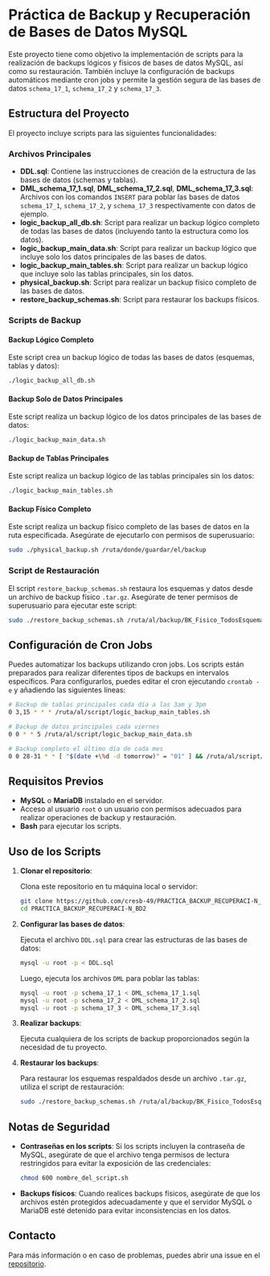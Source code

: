 # Práctica de Backup y Recuperación de Bases de Datos MySQL

Este proyecto tiene como objetivo la implementación de scripts para la realización de backups lógicos y físicos de bases de datos MySQL, así como su restauración. También incluye la configuración de backups automáticos mediante cron jobs y permite la gestión segura de las bases de datos `schema_17_1`, `schema_17_2` y `schema_17_3`.

## Estructura del Proyecto

El proyecto incluye scripts para las siguientes funcionalidades:

### Archivos Principales

- **DDL.sql**: Contiene las instrucciones de creación de la estructura de las bases de datos (schemas y tablas).
- **DML_schema_17_1.sql**, **DML_schema_17_2.sql**, **DML_schema_17_3.sql**: Archivos con los comandos `INSERT` para poblar las bases de datos `schema_17_1`, `schema_17_2`, y `schema_17_3` respectivamente con datos de ejemplo.
- **logic_backup_all_db.sh**: Script para realizar un backup lógico completo de todas las bases de datos (incluyendo tanto la estructura como los datos).
- **logic_backup_main_data.sh**: Script para realizar un backup lógico que incluye solo los datos principales de las bases de datos.
- **logic_backup_main_tables.sh**: Script para realizar un backup lógico que incluye solo las tablas principales, sin los datos.
- **physical_backup.sh**: Script para realizar un backup físico completo de las bases de datos.
- **restore_backup_schemas.sh**: Script para restaurar los backups físicos.

### Scripts de Backup

#### Backup Lógico Completo
Este script crea un backup lógico de todas las bases de datos (esquemas, tablas y datos):

```bash
./logic_backup_all_db.sh
```

#### Backup Solo de Datos Principales
Este script realiza un backup lógico de los datos principales de las bases de datos:

```bash
./logic_backup_main_data.sh
```

#### Backup de Tablas Principales
Este script realiza un backup lógico de las tablas principales sin los datos:

```bash
./logic_backup_main_tables.sh
```

#### Backup Físico Completo
Este script realiza un backup físico completo de las bases de datos en la ruta especificada. Asegúrate de ejecutarlo con permisos de superusuario:

```bash
sudo ./physical_backup.sh /ruta/donde/guardar/el/backup
```

### Script de Restauración

El script `restore_backup_schemas.sh` restaura los esquemas y datos desde un archivo de backup físico `.tar.gz`. Asegúrate de tener permisos de superusuario para ejecutar este script:

```bash
sudo ./restore_backup_schemas.sh /ruta/al/backup/BK_Fisico_TodosEsquemas_YYYYMMDD_HHMMSS.tar.gz
```

## Configuración de Cron Jobs

Puedes automatizar los backups utilizando cron jobs. Los scripts están preparados para realizar diferentes tipos de backups en intervalos específicos. Para configurarlos, puedes editar el cron ejecutando `crontab -e` y añadiendo las siguientes líneas:

```bash
# Backup de tablas principales cada día a las 3am y 3pm
0 3,15 * * * /ruta/al/script/logic_backup_main_tables.sh

# Backup de datos principales cada viernes
0 0 * * 5 /ruta/al/script/logic_backup_main_data.sh

# Backup completo el último día de cada mes
0 0 28-31 * * [ "$(date +\%d -d tomorrow)" = "01" ] && /ruta/al/script/logic_backup_all_db.sh
```

## Requisitos Previos

- **MySQL** o **MariaDB** instalado en el servidor.
- Acceso al usuario `root` o un usuario con permisos adecuados para realizar operaciones de backup y restauración.
- **Bash** para ejecutar los scripts.

## Uso de los Scripts

1. **Clonar el repositorio**:

   Clona este repositorio en tu máquina local o servidor:

   ```bash
   git clone https://github.com/cresb-49/PRACTICA_BACKUP_RECUPERACI-N_BD2.git
   cd PRACTICA_BACKUP_RECUPERACI-N_BD2
   ```

2. **Configurar las bases de datos**:

   Ejecuta el archivo `DDL.sql` para crear las estructuras de las bases de datos:

   ```bash
   mysql -u root -p < DDL.sql
   ```

   Luego, ejecuta los archivos `DML` para poblar las tablas:

   ```bash
   mysql -u root -p schema_17_1 < DML_schema_17_1.sql
   mysql -u root -p schema_17_2 < DML_schema_17_2.sql
   mysql -u root -p schema_17_3 < DML_schema_17_3.sql
   ```

3. **Realizar backups**:

   Ejecuta cualquiera de los scripts de backup proporcionados según la necesidad de tu proyecto.

4. **Restaurar los backups**:

   Para restaurar los esquemas respaldados desde un archivo `.tar.gz`, utiliza el script de restauración:

   ```bash
   sudo ./restore_backup_schemas.sh /ruta/al/backup/BK_Fisico_TodosEsquemas_YYYYMMDD_HHMMSS.tar.gz
   ```

## Notas de Seguridad

- **Contraseñas en los scripts**: Si los scripts incluyen la contraseña de MySQL, asegúrate de que el archivo tenga permisos de lectura restringidos para evitar la exposición de las credenciales:

  ```bash
  chmod 600 nombre_del_script.sh
  ```

- **Backups físicos**: Cuando realices backups físicos, asegúrate de que los archivos estén protegidos adecuadamente y que el servidor MySQL o MariaDB esté detenido para evitar inconsistencias en los datos.

## Contacto

Para más información o en caso de problemas, puedes abrir una issue en el [repositorio](https://github.com/cresb-49/PRACTICA_BACKUP_RECUPERACI-N_BD2/issues).

